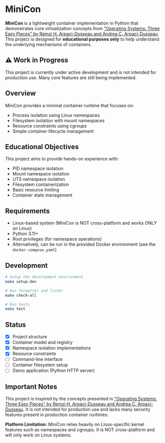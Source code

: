 # MiniCon

**MiniCon** is a lightweight container implementation in Python that demonstrates core virtualization concepts from ["Operating Systems: Three Easy Pieces" by Remzi H. Arpaci-Dusseau and Andrea C. Arpaci-Dusseau](https://pages.cs.wisc.edu/~remzi/OSTEP/). This project is designed for **educational purposes only** to help understand the underlying mechanisms of containers.

## ⚠️ Work in Progress

This project is currently under active development and is not intended for production use. Many core features are still being implemented.

## Overview

MiniCon provides a minimal container runtime that focuses on:

- Process isolation using Linux namespaces
- Filesystem isolation with mount namespaces
- Resource constraints using cgroups
- Simple container lifecycle management

## Educational Objectives

This project aims to provide hands-on experience with:

- PID namespace isolation
- Mount namespace isolation
- UTS namespace isolation
- Filesystem containerization
- Basic resource limiting
- Container state management

## Requirements

- Linux-based system (MiniCon is NOT cross-platform and works ONLY on Linux)
- Python 3.11+
- Root privileges (for namespace operations)
- Alternatively, can be run in the provided Docker environment (see the `docker-compose.yaml`)

## Development

```bash
# Setup the development environment
make setup-dev

# Run formatter and linter
make check-all

# Run tests
make test
```

## Status

- [x] Project structure
- [x] Container model and registry
- [x] Namespace isolation implementations
- [x] Resource constraints
- [ ] Command-line interface
- [ ] Container filesystem setup
- [ ] Demo application (Python HTTP server)

## Important Notes

This project is inspired by the concepts presented in ["Operating Systems: Three Easy Pieces" by Remzi H. Arpaci-Dusseau and Andrea C. Arpaci-Dusseau](https://pages.cs.wisc.edu/~remzi/OSTEP/). It is not intended for production use and lacks many security features present in production container runtimes.

**Platform Limitation:** MiniCon relies heavily on Linux-specific kernel features such as namespaces and cgroups. It is NOT cross-platform and will only work on Linux systems.
